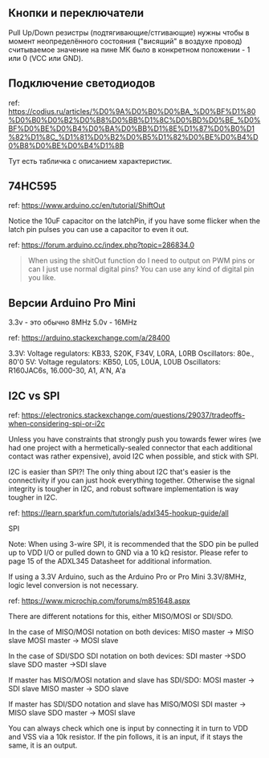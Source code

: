 ## Кнопки и переключатели

Pull Up/Down резистры (подтягивающие/стгивающие) нужны чтобы в момент неопределённого состояния ("висящий" в воздухе провод) считываемое значение на пине МК было в конкретном положении - 1 или 0 (VCC или GND).

## Подключение светодиодов

ref: https://codius.ru/articles/%D0%9A%D0%B0%D0%BA_%D0%BF%D1%80%D0%B0%D0%B2%D0%B8%D0%BB%D1%8C%D0%BD%D0%BE_%D0%BF%D0%BE%D0%B4%D0%BA%D0%BB%D1%8E%D1%87%D0%B0%D1%82%D1%8C_%D1%81%D0%B2%D0%B5%D1%82%D0%BE%D0%B4%D0%B8%D0%BE%D0%B4%D1%8B

Тут есть табличка с описанием характеристик.

## 74HC595

ref: https://www.arduino.cc/en/tutorial/ShiftOut

Notice the 10uF capacitor on the latchPin, if you have some flicker when the latch pin pulses you can use a capacitor to even it out.

ref: https://forum.arduino.cc/index.php?topic=286834.0

> When using the shitOut function do I need to output on PWM pins or can I just use normal digital pins?
> You can use any kind of digital pin you like.

## Версии Arduino Pro Mini

3.3v - это обычно 8MHz
5.0v - 16MHz

ref: https://arduino.stackexchange.com/a/28400

3.3V:
    Voltage regulators: KB33, S20K, F34V, L0RA, L0RB
    Oscillators: 80e., 80'0
5V:
    Voltage regulators: KB50, L05, L0UA, L0UB
    Oscillators: R160JAC6s, 16.000-30, A1, A'N, A'a


## I2C vs SPI

ref: https://electronics.stackexchange.com/questions/29037/tradeoffs-when-considering-spi-or-i2c

Unless you have constraints that strongly push you towards fewer wires (we had one project with a hermetically-sealed connector that each additional contact was rather expensive), avoid I2C when possible, and stick with SPI.

I2C is easier than SPI?! The only thing about I2C that's easier is the connectivity if you can just hook everything together. Otherwise the signal integrity is tougher in I2C, and robust software implementation is way tougher in I2C.


ref: https://learn.sparkfun.com/tutorials/adxl345-hookup-guide/all

SPI

Note: When using 3-wire SPI, it is recommended that the SDO pin be pulled up to VDD I/O or pulled down to GND via a 10 kΩ resistor. Please refer to page 15 of the ADXL345 Datasheet for additional information.

If using a 3.3V Arduino, such as the Arduino Pro or Pro Mini 3.3V/8MHz, logic level conversion is not necessary.


ref: https://www.microchip.com/forums/m851648.aspx

There are different notations for this, either MISO/MOSI or SDI/SDO.
 
In the case of MISO/MOSI notation on both devices:
MISO master -> MISO slave
MOSI master -> MOSI slave
 
In the case of SDI/SDO SDI notation on both devices:
SDI master ->SDO slave
SDO master ->SDI slave
 
If master has MISO/MOSI notation and slave has SDI/SDO:
MOSI master -> SDI slave
MISO master -> SDO slave
 
If master has SDI/SDO notation and slave has MISO/MOSI
SDI master -> MISO slave
SDO master -> MOSI slave
 
You can always check which one is input by connecting it in turn to VDD and VSS via a 10k resistor. If the pin follows, it is an input, if it stays the same, it is an output.